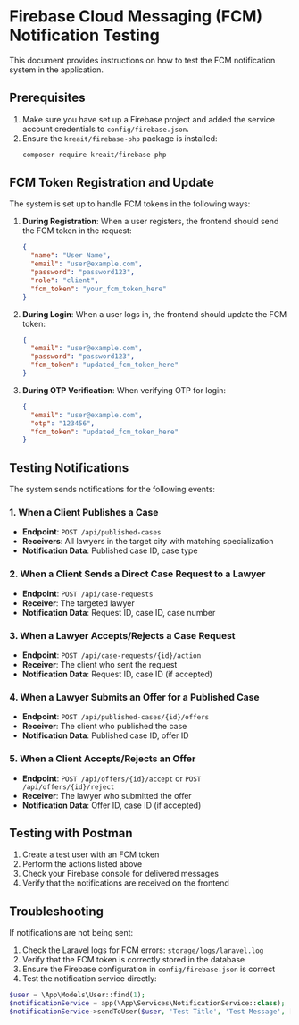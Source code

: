 # Firebase Cloud Messaging (FCM) Notification Testing

This document provides instructions on how to test the FCM notification system in the application.

## Prerequisites

1. Make sure you have set up a Firebase project and added the service account credentials to `config/firebase.json`.
2. Ensure the `kreait/firebase-php` package is installed:
   ```bash
   composer require kreait/firebase-php
   ```

## FCM Token Registration and Update

The system is set up to handle FCM tokens in the following ways:

1. **During Registration**: When a user registers, the frontend should send the FCM token in the request:
   ```json
   {
     "name": "User Name",
     "email": "user@example.com",
     "password": "password123",
     "role": "client",
     "fcm_token": "your_fcm_token_here"
   }
   ```

2. **During Login**: When a user logs in, the frontend should update the FCM token:
   ```json
   {
     "email": "user@example.com",
     "password": "password123",
     "fcm_token": "updated_fcm_token_here"
   }
   ```

3. **During OTP Verification**: When verifying OTP for login:
   ```json
   {
     "email": "user@example.com",
     "otp": "123456",
     "fcm_token": "updated_fcm_token_here"
   }
   ```

## Testing Notifications

The system sends notifications for the following events:

### 1. When a Client Publishes a Case
- **Endpoint**: `POST /api/published-cases`
- **Receivers**: All lawyers in the target city with matching specialization
- **Notification Data**: Published case ID, case type

### 2. When a Client Sends a Direct Case Request to a Lawyer
- **Endpoint**: `POST /api/case-requests`
- **Receiver**: The targeted lawyer
- **Notification Data**: Request ID, case ID, case number

### 3. When a Lawyer Accepts/Rejects a Case Request
- **Endpoint**: `POST /api/case-requests/{id}/action`
- **Receiver**: The client who sent the request
- **Notification Data**: Request ID, case ID (if accepted)

### 4. When a Lawyer Submits an Offer for a Published Case
- **Endpoint**: `POST /api/published-cases/{id}/offers`
- **Receiver**: The client who published the case
- **Notification Data**: Published case ID, offer ID

### 5. When a Client Accepts/Rejects an Offer
- **Endpoint**: `POST /api/offers/{id}/accept` or `POST /api/offers/{id}/reject`
- **Receiver**: The lawyer who submitted the offer
- **Notification Data**: Offer ID, case ID (if accepted)

## Testing with Postman

1. Create a test user with an FCM token
2. Perform the actions listed above
3. Check your Firebase console for delivered messages
4. Verify that the notifications are received on the frontend

## Troubleshooting

If notifications are not being sent:

1. Check the Laravel logs for FCM errors: `storage/logs/laravel.log`
2. Verify that the FCM token is correctly stored in the database
3. Ensure the Firebase configuration in `config/firebase.json` is correct
4. Test the notification service directly:

```php
$user = \App\Models\User::find(1);
$notificationService = app(\App\Services\NotificationService::class);
$notificationService->sendToUser($user, 'Test Title', 'Test Message', ['key' => 'value']);
``` 